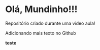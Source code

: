 # Olá, Mundinho!!!
 Repositório criado durante uma vídeo aula!

 Adicionando mais texto no Github

 **teste**

